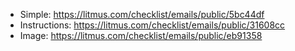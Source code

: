 -   Simple: https://litmus.com/checklist/emails/public/5bc44df
-   Instructions: https://litmus.com/checklist/emails/public/31608cc
-   Image: https://litmus.com/checklist/emails/public/eb91358
